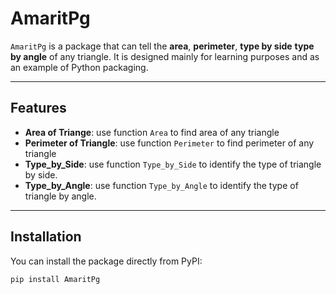 
# AmaritPg

`AmaritPg` is a package that can tell the **area**, **perimeter**, **type by side** **type by angle** of any triangle.
It is designed mainly for learning purposes and as an example of Python packaging.

---

## Features
- **Area of Triange**: use function `Area` to find area of any triangle
- **Perimeter of Triangle**: use function `Perimeter` to find perimeter of any triangle
- **Type_by_Side**: use function `Type_by_Side` to identify the type of triangle by side.
- **Type_by_Angle**: use function `Type_by_Angle` to identify the type of triangle by angle.

---

## Installation

You can install the package directly from PyPI:

```
pip install AmaritPg

```